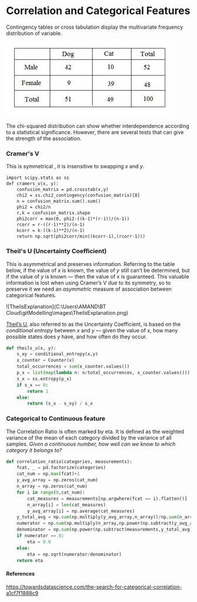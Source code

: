 # Correlation and Categorical Features



Contingency tables or cross tabulation display the multivariate frequency distribution of variable.

![TwoWayContingencyTable](images\TwoWayContingencyTable.jpg)

The chi-squared distribution can show whether interdependence according to a statistical significance. However, there are several tests that can give the strength of the association.



### Cramer's V

This is symmetrical , it is insensitive to swapping *x* and *y*.

````
import scipy.stats as ss
def cramers_v(x, y):
    confusion_matrix = pd.crosstab(x,y)
    chi2 = ss.chi2_contingency(confusion_matrix)[0]
    n = confusion_matrix.sum().sum()
    phi2 = chi2/n
    r,k = confusion_matrix.shape
    phi2corr = max(0, phi2-((k-1)*(r-1))/(n-1))
    rcorr = r-((r-1)**2)/(n-1)
    kcorr = k-((k-1)**2)/(n-1)
    return np.sqrt(phi2corr/min((kcorr-1),(rcorr-1)))
````



### Theil's U (Uncertainty Coefficient)

This is asymmetrical and preserves information. Referring to the table below, if the value of *x* is known, the value of *y* still can’t be determined, but if the value of *y* is known — then the value of *x* is guaranteed. This valuable information is lost when using Cramer’s V due to its symmetry, so to preserve it we need an *asymmetric* measure of association between categorical features. 

![TheilsExplanation](C:\Users\AMAND\BT Cloud\gitModelling\images\TheilsExplanation.png)



[Theil’s U](https://en.wikipedia.org/wiki/Uncertainty_coefficient), also referred to as the Uncertainty Coefficient, is based on the *conditional entropy* between *x* and *y —* given the value of *x*, how many possible states does *y* have, and how often do they occur.



````python
def theils_u(x, y):
    s_xy = conditional_entropy(x,y)
    x_counter = Counter(x)
    total_occurrences = sum(x_counter.values())
    p_x = list(map(lambda n: n/total_occurrences, x_counter.values()))
    s_x = ss.entropy(p_x)
    if s_x == 0:
        return 1
    else:
        return (s_x - s_xy) / s_x
````



### Categorical to Continuous feature

The Correlation Ratio is often marked by eta.  It is defined as the weighted variance of the mean of each category divided by the variance of all samples. *Given a continuous number, how well can we know to which category it belongs to?*

````python
def correlation_ratio(categories, measurements):
    fcat, _ = pd.factorize(categories)
    cat_num = np.max(fcat)+1
    y_avg_array = np.zeros(cat_num)
    n_array = np.zeros(cat_num)
    for i in range(0,cat_num):
        cat_measures = measurements[np.argwhere(fcat == i).flatten()]
        n_array[i] = len(cat_measures)
        y_avg_array[i] = np.average(cat_measures)
    y_total_avg = np.sum(np.multiply(y_avg_array,n_array))/np.sum(n_array)
    numerator = np.sum(np.multiply(n_array,np.power(np.subtract(y_avg_array,y_total_avg),2)))
    denominator = np.sum(np.power(np.subtract(measurements,y_total_avg),2))
    if numerator == 0:
        eta = 0.0
    else:
        eta = np.sqrt(numerator/denominator)
    return eta
````





#### References

https://towardsdatascience.com/the-search-for-categorical-correlation-a1cf7f1888c9

